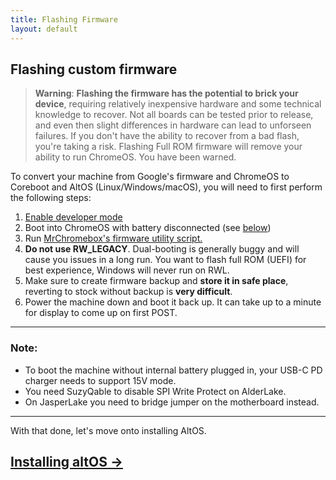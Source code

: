 ```yaml
---
title: Flashing Firmware
layout: default
---
```


## Flashing custom firmware
>**Warning**: **Flashing the firmware has the potential to brick your device**, requiring relatively inexpensive hardware and some technical knowledge to recover. Not all boards can be tested prior to release, and even then slight differences in hardware can lead to unforseen failures. If you don't have the ability to recover from a bad flash, you're taking a risk. Flashing Full ROM firmware will remove your ability to run ChromeOS. You have been warned.


To convert your machine from Google's firmware and ChromeOS to Coreboot and AltOS (Linux/Windows/macOS), you will need to first perform the following steps:

1. [Enable developer mode](https://chromium.googlesource.com/chromiumos/docs/+/HEAD/developer_mode.md)
2. Boot into ChromeOS with battery disconnected (see [below](#note))
3. Run [MrChromebox's firmware utility script.](https://mrchromebox.tech/#fwscript)
4. **Do not use RW_LEGACY**. Dual-booting is generally buggy and will cause you issues in a long run. You want to flash full ROM (UEFI) for best experience, Windows will never run on RWL.
5. Make sure to create firmware backup and **store it in safe place**, reverting to stock without backup is **very difficult**.
6. Power the machine down and boot it back up. It can take up to a minute for display to come up on first POST.

-------

### Note: 
* To boot the machine without internal battery plugged in, your USB-C PD charger needs to support 15V mode.
* You need SuzyQable to disable SPI Write Protect on AlderLake.
* On JasperLake you need to bridge jumper on the motherboard instead.

-------

With that done, let's move onto installing AltOS.
## [Installing altOS →](altos.html) 
